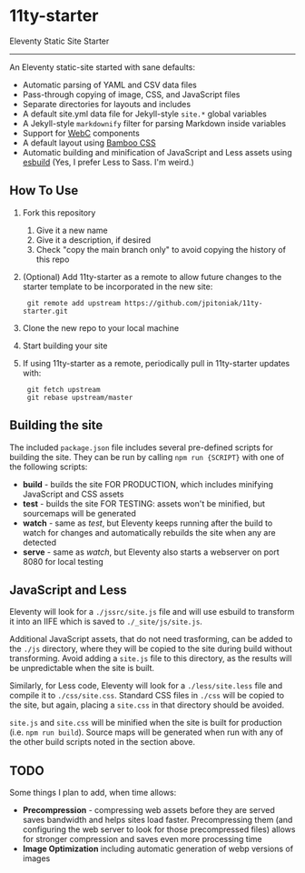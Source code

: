 # 11ty-starter
Eleventy Static Site Starter

---

An Eleventy static-site started with sane defaults:

* Automatic parsing of YAML and CSV data files
* Pass-through copying of image, CSS, and JavaScript files
* Separate directories for layouts and includes
* A default site.yml data file for Jekyll-style `site.*` global variables
* A Jekyll-style `markdownify` filter for parsing Markdown inside variables
* Support for [WebC](https://www.11ty.dev/docs/languages/webc/) components
* A default layout using [Bamboo CSS](https://rilwis.github.io/bamboo/)
* Automatic building and minification of JavaScript and Less assets using [esbuild](https://esbuild.github.io/) (Yes, I prefer Less to Sass. I'm weird.) 

## How To Use

1. Fork this repository
    1. Give it a new name
    1. Give it a description, if desired
    1. Check "copy the main branch only" to avoid copying the history of this repo
1. (Optional) Add 11ty-starter as a remote to allow future changes to the starter template to be incorporated in the new site:

        git remote add upstream https://github.com/jpitoniak/11ty-starter.git
1. Clone the new repo to your local machine
1. Start building your site
1. If using 11ty-starter as a remote, periodically pull in 11ty-starter updates with:

        git fetch upstream
        git rebase upstream/master
    
## Building the site

The included `package.json` file includes several pre-defined scripts for building the site.  They can be run by calling `npm run {SCRIPT}` with one of the following scripts:

* **build** - builds the site FOR PRODUCTION, which includes minifying JavaScript and CSS assets
* **test** - builds the site FOR TESTING: assets won't be minified, but sourcemaps will be generated
* **watch** - same as *test*, but Eleventy keeps running after the build to watch for changes and automatically rebuilds the site when any are detected
* **serve** - same as *watch*, but Eleventy also starts a webserver on port 8080 for local testing

## JavaScript and Less

Eleventy will look for a `./jssrc/site.js` file and will use esbuild to transform it into an IIFE which is saved to `./_site/js/site.js`.  

Additional JavaScript assets, that do not need trasforming, can be added to the `./js` directory, where they will be copied to the site during build without transforming.  Avoid adding a `site.js` file to this directory, as the results will be unpredictable when the site is built.

Similarly, for Less code, Eleventy will look for a `./less/site.less` file and compile it to `./css/site.css`.  Standard CSS files in `./css` will be copied to the site, but again, placing a `site.css` in that directory should be avoided.

`site.js` and `site.css` will be minified when the site is built for production (i.e. `npm run build`).  Source maps will be generated when run with any of the other build scripts noted in the section above.

## TODO

Some things I plan to add, when time allows:

* **Precompression** - compressing web assets before they are served saves bandwidth and helps sites load faster.  Precompressing them (and configuring the web server to look for those precompressed files) allows for stronger compression and saves even more processing time
* **Image Optimization** including automatic generation of webp versions of images
